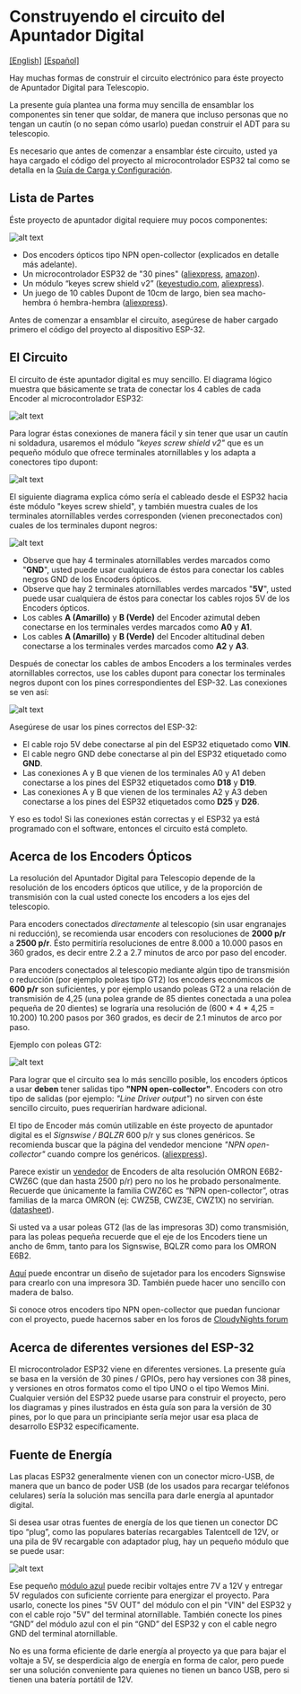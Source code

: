 # Construyendo el circuito del Apuntador Digital
[[English]](https://github.com/vlaate/DobsonianDSC/blob/master/docs/Solderless.md)
[[Español]](https://github.com/vlaate/DobsonianDSC/blob/master/docs/Solderless.es.md)

Hay muchas formas de construir el circuito electrónico para éste proyecto de Apuntador Digital para Telescopio.

La presente guía plantea una forma muy sencilla de ensamblar los componentes sin tener que soldar, de manera que incluso personas que no tengan un cautín (o no sepan cómo usarlo) puedan construir el ADT para su telescopio.

Es necesario que antes de comenzar a ensamblar éste circuito, usted ya haya cargado el código del proyecto al microcontrolador ESP32 tal como se detalla en la [Guía de Carga y Configuración](https://github.com/vlaate/DobsonianDSC/blob/master/docs/UploadConfigure.es.md).

## Lista de Partes

Éste proyecto de apuntador digital requiere muy pocos componentes:

![alt text](https://raw.githubusercontent.com/vlaate/DobsonianDSC/master/img/components.jpg "Parts List")

  * Dos encoders ópticos tipo NPN open-collector (explicados en detalle más adelante).
  * Un microcontrolador ESP32 de "30 pines" ([aliexpress](https://www.aliexpress.com/item/32800930387.html), [amazon](https://www.amazon.com/dp/B079PVCF2G)).
  * Un módulo “keyes screw shield v2” ([keyestudio.com](https://www.keyestudio.com/products/keyes-screw-shield-v2-stud-terminal-expansion-board-double-support), [aliexpress](https://www.aliexpress.com/item/2030646961.html)).
  * Un juego de 10 cables Dupont de 10cm de largo, bien sea macho-hembra ó hembra-hembra ([aliexpress](https://www.aliexpress.com/item/32798042976.html)).

Antes de comenzar a ensamblar el circuito, asegúrese de haber cargado primero el código del proyecto al dispositivo ESP-32.

## El Circuito

El circuito de éste apuntador digital es muy sencillo. El diagrama lógico muestra que básicamente se trata de conectar los 4 cables de cada Encoder al microcontrolador ESP32:

![alt text](https://raw.githubusercontent.com/vlaate/DobsonianDSC/master/img/Circuit_ESP32S.png "Logic Circuit")

Para lograr éstas conexiones de manera fácil y sin tener que usar un cautín ni soldadura, usaremos el módulo *"keyes screw shield v2"* que es un pequeño módulo que ofrece terminales atornillables y los adapta a conectores tipo dupont:

![alt text](https://raw.githubusercontent.com/vlaate/DobsonianDSC/master/img/keyes_screw_shield.jpg "keyes screw shield")

El siguiente diagrama explica cómo sería el cableado desde el ESP32 hacia éste módulo "keyes screw shield", y también muestra cuales de los terminales atornillables verdes corresponden (vienen preconectados con) cuales de los terminales dupont negros:

![alt text](https://raw.githubusercontent.com/vlaate/DobsonianDSC/master/img/solderless.jpg "Solderless Circuit")

  * Observe que hay 4 terminales atornillables verdes marcados como "**GND**", usted puede usar cualquiera de éstos para conectar los cables negros GND de los Encoders ópticos.
  * Observe que hay 2 terminales atornillables verdes marcados "**5V**", usted puede usar cualquiera de éstos para conectar los cables rojos 5V de los Encoders ópticos.
  * Los cables **A (Amarillo)** y  **B (Verde)** del Encoder azimutal deben conectarse en los terminales verdes marcados como **A0** y **A1**.
  * Los cables **A (Amarillo)** y **B (Verde)** del Encoder altitudinal deben conectarse a los terminales verdes marcados como **A2** y **A3**.

Después de conectar los cables de ambos Encoders a los terminales verdes atornillables correctos, use los cables dupont para conectar los terminales negros dupont con los pines correspondientes del ESP-32. Las conexiones se ven así:

![alt text](https://raw.githubusercontent.com/vlaate/DobsonianDSC/master/img/connected_2.jpg "Solderless")

Asegúrese de usar los pines correctos del ESP-32: 
  * El cable rojo 5V debe conectarse al pin del ESP32 etiquetado como **VIN**.
  * El cable negro GND debe conectarse al pin del ESP32 etiquetado como **GND**.
  * Las conexiones A y B que vienen de los terminales A0 y A1 deben conectarse a los pines del ESP32 etiquetados como **D18** y **D19**.
  * Las conexiones A y B que vienen de los terminales A2 y A3 deben conectarse a los pines del ESP32 etiquetados como **D25** y **D26**.

Y eso es todo! Si las conexiones están correctas y el ESP32 ya está programado con el software, entonces el circuito está completo.


## Acerca de los Encoders Ópticos

La resolución del Apuntador Digital para Telescopio depende de la resolución de los encoders ópticos que utilice, y de la proporción de transmisión con la cual usted conecte los encoders a los ejes del telescopio.

Para encoders conectados *directamente* al telescopio  (sin usar engranajes ni reducción), se recomienda usar encoders con resoluciones de **2000 p/r** a **2500 p/r**. Ésto permitiría resoluciones de entre 8.000 a 10.000 pasos en 360 grados, es decir entre 2.2 a 2.7 minutos de arco por paso del encoder. 

Para encoders conectados al telescopio mediante algún tipo de transmisión o reducción (por ejemplo poleas tipo GT2) los encoders económicos de **600 p/r** son suficientes, y por ejemplo usando poleas GT2 a una relación de transmisión de 4,25 (una polea grande de 85 dientes conectada a una polea pequeña de 20 dientes) se lograría una resolución de (600 * 4 * 4,25 = 10.200) 10.200 pasos por 360 grados, es decir de 2.1 minutos de arco por paso.

Ejemplo con poleas GT2:

![alt text](https://github.com/vlaate/DobsonianDSC/blob/master/img/full_close.jpg "Close up AZ")

Para lograr que el circuito sea lo más sencillo posible, los encoders ópticos a usar **deben** tener salidas tipo **"NPN open-collector"**. Encoders con otro tipo de salidas (por ejemplo: *"Line Driver output"*) no sirven con éste sencillo circuito, pues requerirían hardware adicional.

El tipo de Encoder más común utilizable en éste proyecto de apuntador digital es el *Signswise / BQLZR* 600 p/r y sus clones genéricos. Se recomienda buscar que la página del vendedor mencione *"NPN open-collector"* cuando compre los genéricos. ([aliexpress](https://www.aliexpress.com/item/32669741048.html)). 

Parece existir un [vendedor](https://www.aliexpress.com/item/32961497880.html) de Encoders de alta resolución OMRON E6B2-CWZ6C (que dan hasta 2500 p/r) pero no los he probado personalmente. Recuerde que únicamente la familia CWZ6C es “NPN open-collector”, otras familias de la marca OMRON (ej: CWZ5B, CWZ3E, CWZ1X) no servirían. ([datasheet](http://www.ia.omron.com/data_pdf/cat/e6b2-c_ds_e_6_1_csm491.pdf)).

Si usted va a usar poleas GT2 (las de las impresoras 3D) como transmisión, para las poleas pequeña recuerde que el eje de los Encoders tiene un ancho de 6mm, tanto para los Signswise, BQLZR como para los OMRON E6B2.

[Aquí](https://www.cloudynights.com/topic/589521-37-dobsonian-dsc-for-diy-makers/page-5#entry8724826) puede encontrar un diseño de sujetador para los encoders Signswise para crearlo con una impresora 3D. También puede hacer uno sencillo con madera de balso.

Si conoce otros encoders tipo NPN open-collector que puedan funcionar con el proyecto, puede hacernos saber en los foros de [CloudyNights forum](https://www.cloudynights.com/topic/589521-37-dobsonian-dsc-for-diy-makers/)

## Acerca de diferentes versiones del ESP-32

El microcontrolador ESP32 viene en diferentes versiones. La presente guía se basa en la versión de 30 pines / GPIOs, pero hay versiones con 38 pines, y versiones en otros formatos como el tipo UNO o el tipo Wemos Mini. Cualquier versión del ESP32 puede usarse para construir el proyecto, pero los diagramas y pines ilustrados en ésta guía son para la versión de 30 pines, por lo que para un principiante sería mejor usar esa placa de desarrollo ESP32 específicamente.

## Fuente de Energía

Las placas ESP32 generalmente vienen con un conector micro-USB, de manera que un banco de poder USB (de los usados para recargar teléfonos celulares) sería la solución mas sencilla para darle energía al apuntador digital.

Si desea usar otras fuentes de energía de los que tienen un conector DC tipo “plug”, como las populares baterías recargables Talentcell de 12V, or una pila de 9V recargable con adaptador plug, hay un pequeño módulo que se puede usar:

![alt text](https://raw.githubusercontent.com/vlaate/DobsonianDSC/master/img/battery_options.jpg "Battery")

Ese pequeño [módulo azul](https://www.aliexpress.com/item/32806774850.html) puede recibir voltajes entre 7V a 12V y entregar 5V regulados con suficiente corriente para energizar el proyecto. Para usarlo, conecte los pines "5V OUT" del módulo con el pin "VIN" del ESP32 y con el cable rojo "5V" del terminal atornillable.  También conecte los pines “GND” del módulo azul con el pin “GND” del ESP32 y con el cable negro GND del terminal atornillable.

No es una forma eficiente de darle energía al proyecto ya que para bajar el voltaje a 5V, se desperdicia algo de energía en forma de calor, pero puede ser una solución conveniente para quienes no tienen un banco USB, pero si tienen una batería portátil de 12V.

